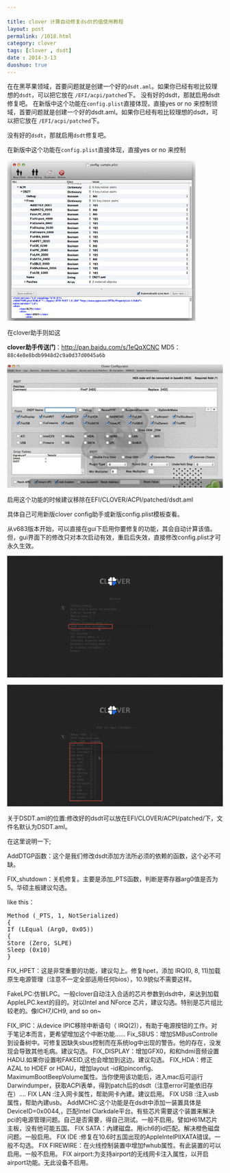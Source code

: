 ```yaml
---

title: clover 计算自动修复dsdt的值使用教程
layout: post
permalink: /1018.html
category: clover
tags: [clover , dsdt]
date : 2014-3-13
duoshuo: true
---
```


在在黑苹果领域，首要问题就是创建一个好的`dsdt.aml`。如果你已经有啦比较理想的`dsdt`，可以把它放在 `/EFI/acpi/patched`下。 没有好的dsdt，那就启用dsdt修复吧。 在新版中这个功能在`config.plist`直接体现，直接yes or no 来控制领域，首要问题就是创建一个好的dsdt.aml。如果你已经有啦比较理想的dsdt，可以把它放在 `/EFI/acpi/patched`下。

没有好的`dsdt`，那就启用`dsdt`修复吧。

在新版中这个功能在`config.plist`直接体现，直接yes or no 来控制

![](/wp-content/uploads/sinapicv2-backup/1018-ww2-bmiddle-a316108djw1enwa4ohs2mj20f60cygo7.jpg)
  
在clover助手则如这

**clover助手传送门**：<http://pan.baidu.com/s/1eQqXCNC>
MD5：`88c4e8e8bdb9948d2c9a0d37d0045a6b`

  <a href="/wp-content/uploads/sinapicv2-backup/1018-ww2-bmiddle-a316108djw1enwa5nuxj1j20go09jwgu.jpg" target="_blank"><img src="/wp-content/uploads/sinapicv2-backup/1018-ww2-large-a316108djw1enwa5nuxj1j20go09jwgu.jpg" alt="clover 计算自动修复dsdt的值使用教程" /></a>
 
启用这个功能的时候建议移除在EFI/CLOVER/ACPI/patched/dsdt.aml

具体自己可用新版clover config助手或新版config.plist模板查看。

从v683版本开始，可以直接在gui下启用你要修复的功能，其会自动计算该值。但，gui界面下的修改只对本次启动有效，重启后失效，直接修改config.plist才可永久生效。

  <a href="/wp-content/uploads/sinapicv2-backup/1018-ww3-bmiddle-a316108djw1enwa6j2a33j20go09emxr.jpg" target="_blank"><img src="/wp-content/uploads/sinapicv2-backup/1018-ww3-large-a316108djw1enwa6j2a33j20go09emxr.jpg" alt="clover 计算自动修复dsdt的值使用教程" /></a>
 
  <a href="/wp-content/uploads/sinapicv2-backup/1018-ww3-bmiddle-a316108djw1enwa6w0m3oj20go09ewf5.jpg" target="_blank"><img src="/wp-content/uploads/sinapicv2-backup/1018-ww3-large-a316108djw1enwa6w0m3oj20go09ewf5.jpg" alt="clover 计算自动修复dsdt的值使用教程" /></a>
  
  关于DSDT.aml的位置:修改好的dsdt可以放在EFI/CLOVER/ACPI/patched/下，文件名默认为DSDT.aml。

在这里说明一下;

AddDTGP函数：这个是我们修改dsdt添加方法所必须的依赖的函数，这个必不可缺。

FIX_shutdown：关机修复。主要是添加_PTS函数，判断是寄存器arg0值是否为5。华硕主板建议勾选。

like this：

<pre class="brush: c; ruler: true; first-line: 0; highlight: [] ; auto-links: true ; collapse: true ; gutter: true; ">
Method (_PTS, 1, NotSerialized)
{
If (LEqual (Arg0, 0x05))
{
Store (Zero, SLPE)
Sleep (0x10)
}
</pre>
FIX_HPET：这是非常重要的功能，建议勾上。修复hpet，添加 IRQ(0, 8, 11)加载原生电源管理（注意不一定全部适用任何bios），10.9貌似不需要这样。

FakeLPC:仿冒LPC。一般clover自动注入合适的芯片参数到dsdt中，来达到加载AppleLPC.kext的目的。对以Intel and NForce 芯片，建议勾选。特别是芯片组比较老的。像ICH7,ICH9, and so on~

FIX_IPIC：从device IPIC移除中断语句（ IRQ(2)），有助于电源按钮的工作。对于笔记本而言，更希望增加这个中断功能……
Fix_SBUS：增加SMBusControlle到设备树中。可修复因缺失sbus控制而在系统log中出现的警告。他的存在，没发现会导致其他毛病。建议勾选。
FIX_DISPLAY：增加GFX0，和和hdmi音频设置HADU.如果你设置啦FAKEID,这也会增加到这边。建议勾选。
FIX_HDA：修正 AZAL to HDEF or HDAU，增加layout -id和pinconfig、MaximumBootBeepVolume属性。当你使用该功能后，进入mac后可运行Darwindumper，获取ACPI表单，得到patch后的dsdt（注意error可能依旧存在）….
FIX LAN :注入网卡属性，帮助网卡內建。建议启用。
FIX USB :注入usb属性，帮助內建usb。
AddMCHC:这个功能是在dsdt中添加一装置具体是DeviceID=0x0044,，匹配Intel Clarkdale平台。有些芯片需要这个装置来解决pci的电源管理问题。自己是否需要，得自己测试。一般不启用。譬如H61M芯片主板，没有他可能五国。
FIX SATA：內建磁盘。用ich6的id匹配。解决橙色磁盘问题。一般启用。
FIX IDE :修复在10.6时五国出现的AppleIntelPIIXATA错误。一般不勾选。
FIX FIREWIRE：在火线控制装置中增加fwhub属性。有此装置的可以启用。一般不启用。
FIX airport:为支持airport的无线网卡注入属性，以开启airport功能。无此设备不启用。

